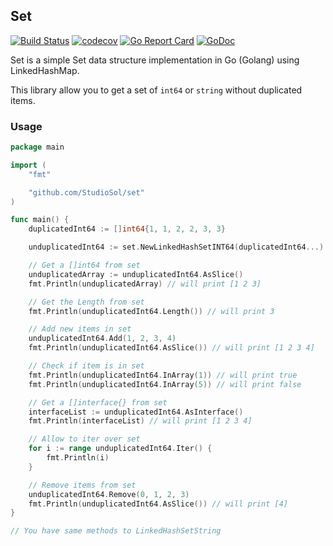 ## Set

[![Build Status](https://travis-ci.org/StudioSol/set.svg?branch=master)](https://travis-ci.org/StudioSol/set)
[![codecov](https://codecov.io/gh/StudioSol/set/branch/master/graph/badge.svg)](https://codecov.io/gh/StudioSol/set)
[![Go Report Card](https://goreportcard.com/badge/github.com/StudioSol/set)](https://goreportcard.com/report/github.com/StudioSol/set)
[![GoDoc](https://godoc.org/github.com/StudioSol/set?status.svg)](https://godoc.org/github.com/StudioSol/set)

Set is a simple Set data structure implementation in Go (Golang) using LinkedHashMap.

This library allow you to get a set of `int64` or `string` without duplicated items.

### Usage

```go
package main

import (
	"fmt"

	"github.com/StudioSol/set"
)

func main() {
	duplicatedInt64 := []int64{1, 1, 2, 2, 3, 3}

	unduplicatedInt64 := set.NewLinkedHashSetINT64(duplicatedInt64...)

	// Get a []int64 from set
	unduplicatedArray := unduplicatedInt64.AsSlice()
	fmt.Println(unduplicatedArray) // will print [1 2 3]

	// Get the Length from set
	fmt.Println(unduplicatedInt64.Length()) // will print 3

	// Add new items in set
	unduplicatedInt64.Add(1, 2, 3, 4)
	fmt.Println(unduplicatedInt64.AsSlice()) // will print [1 2 3 4]

	// Check if item is in set
	fmt.Println(unduplicatedInt64.InArray(1)) // will print true
	fmt.Println(unduplicatedInt64.InArray(5)) // will print false

	// Get a []interface{} from set
	interfaceList := unduplicatedInt64.AsInterface()
	fmt.Println(interfaceList) // will print [1 2 3 4]

	// Allow to iter over set
	for i := range unduplicatedInt64.Iter() {
		fmt.Println(i)
	}

	// Remove items from set
	unduplicatedInt64.Remove(0, 1, 2, 3)
	fmt.Println(unduplicatedInt64.AsSlice()) // will print [4]
}

// You have same methods to LinkedHashSetString
```
